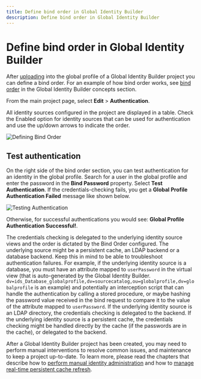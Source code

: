 ```yaml
---
title: Define bind order in Global Identity Builder
description: Define bind order in Global Identity Builder
---
```


# Define bind order in Global Identity Builder

After [uploading](upload.md) into the global profile of a Global Identity Builder project you can define a bind order. For an example of how bind order works, see [bind order](../concepts.md#bind-order) in the Global Identity Builder concepts section.

From the main project page, select **Edit** > **Authentication**.

All identity sources configured in the project are displayed in a table. Check the Enabled option for identity sources that can be used for authentication and use the up/down arrows to indicate the order.

![Defining Bind Order](../media/image53.png)

## Test authentication

On the right side of the bind order section, you can test authentication for an identity in the global profile. Search for a user in the global profile and enter the password in the **Bind Password** property. Select **Test Authentication**. If the credentials-checking fails, you get a **Global Profile Authentication Failed** message like shown below.

![Testing Authentication](../media/image54.png)

Otherwise, for successful authentications you would see: **Global Profile Authentication Successful!**.

The credentials checking is delegated to the underlying identity source views and the order is dictated by the Bind Order configured. The underlying source might be a persistent cache, an LDAP backend or a database backend. Keep this in mind to be able to troubleshoot authentication failures. For example, if the underlying identity source is a database, you must have an attribute mapped to `userPassword` in the virtual view (that is auto-generated by the Global Identity Builder. `dv=ids_Database_globalprofile,dv=sourcecatalog,ou=globalprofile,dv=globalprofile` is an example) and potentially an interception script that can handle the authentication by calling a stored procedure, or maybe hashing the password value received in the bind request to compare it to the value of the attribute mapped to `userPassword`. If the underlying identity source is an LDAP directory, the credentials checking is delegated to the backend. If the underlying identity source is a persistent cache, the credentials checking might be handled directly by the cache (if the passwords are in the cache), or delegated to the backend.

After a Global Identity Builder project has been created, you may need to perform manual interventions to resolve common issues, and maintenance to keep a project up-to-date. To learn more, please read the chapters that describe how to [perform manual identity administration](../identity-administration.md) and how to [manage real-time persistent cache refresh](../manage-persistent-cache/overview.md).
